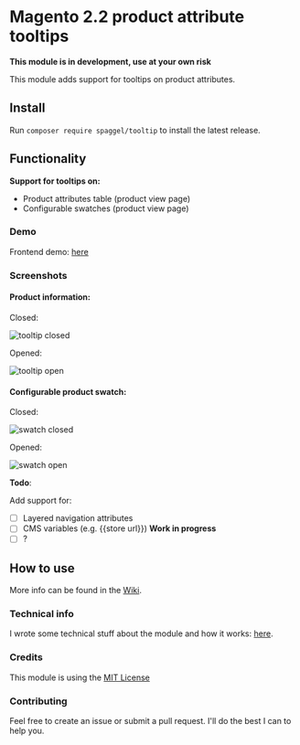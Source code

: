 # Magento 2.2 product attribute tooltips

**This module is in development, use at your own risk**

This module adds support for tooltips on product attributes.

## Install

Run `composer require spaggel/tooltip` to install the latest release.

## Functionality

**Support for tooltips on:**
- Product attributes table (product view page)
- Configurable swatches (product view page)

### Demo

Frontend demo: [here](https://magento2.spaggel.nl/configurable-product-2.html)

### Screenshots

#### Product information:

Closed:

![tooltip closed](https://raw.githubusercontent.com/wiki/Spaggel/Tooltip/img/product-attribute-tooltip-closed.jpg)

Opened:

![tooltip open](https://raw.githubusercontent.com/wiki/Spaggel/Tooltip/img/product-attribute-tooltip-open.jpg)

#### Configurable product swatch:

Closed:

![swatch closed](https://raw.githubusercontent.com/wiki/Spaggel/Tooltip/img/product-swatch-tooltip-closed.png)

Opened:
 
![swatch open](https://raw.githubusercontent.com/wiki/Spaggel/Tooltip/img/product-swatch-tooltip-open.png)

**Todo**:

Add support for:
- [ ] Layered navigation attributes
- [ ] CMS variables (e.g. {{store url}}) **Work in progress**
- [ ] ?

## How to use

More info can be found in the [Wiki](https://github.com/Spaggel/Tooltip/wiki).

### Technical info

I wrote some technical stuff about the module and how it works: [here](https://github.com/Spaggel/Tooltip/wiki/Technical-details).

### Credits

This module is using the [MIT License](https://github.com/Spaggel/Tooltip/blob/master/LICENSE.md)

### Contributing

Feel free to create an issue or submit a pull request. I'll do the best I can to help you.